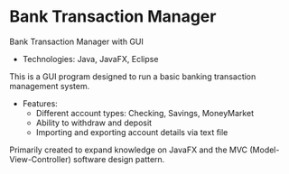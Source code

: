 # Bank Transaction Manager

Bank Transaction Manager with GUI

- Technologies: Java, JavaFX, Eclipse

This is a GUI program designed to run a basic banking transaction management system. 
- Features:
  - Different account types: Checking, Savings, MoneyMarket
  - Ability to withdraw and deposit
  - Importing and exporting account details via text file
  
Primarily created to expand knowledge on JavaFX and the MVC (Model-View-Controller) software design pattern.

